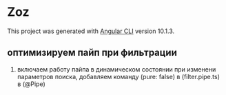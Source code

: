# Zoz

This project was generated with [Angular CLI](https://github.com/angular/angular-cli) version 10.1.3.

## оптимизируем пайп при фильтрации

1. включаем работу пайпа в динамическом состоянии при изменени параметров поиска, добавляем команду (pure: false) в (filter.pipe.ts) в (@Pipe)
